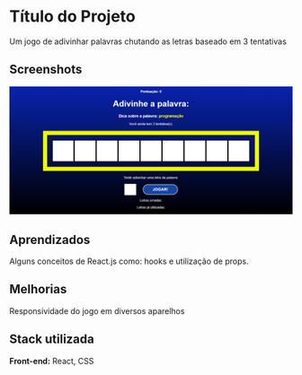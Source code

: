 
# Título do Projeto

Um jogo de adivinhar palavras chutando as letras baseado em 3 tentativas

## Screenshots

![App Screenshot](./public/game.png)


## Aprendizados


Alguns conceitos de React.js como: hooks e utilização de props.


## Melhorias

Responsividade do jogo em diversos aparelhos

## Stack utilizada

**Front-end:** React, CSS

